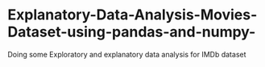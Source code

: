 # Explanatory-Data-Analysis-Movies-Dataset-using-pandas-and-numpy-
Doing some Exploratory and explanatory data analysis for IMDb dataset 
